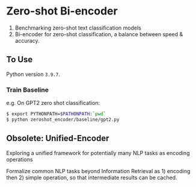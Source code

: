 # Zero-shot Bi-encoder 
1. Benchmarking zero-shot text classification models
2. Bi-encoder for zero-shot classification, a balance between speed & accuracy.




## To Use 
Python version `3.9.7`.


### Train Baseline 
e.g. On GPT2 zero shot classification: 
```bash
$ export PYTHONPATH=$PATHONPATH:`pwd`
$ python zeroshot_encoder/baseline/gpt2.py
```


## Obsolete: Unified-Encoder
Exploring a unified framework for potentially many NLP tasks as encoding operations



Formalize common NLP tasks beyond Information Retrieval as 1) encoding then 2) simple operation, so that intermediate results can be cached. 

